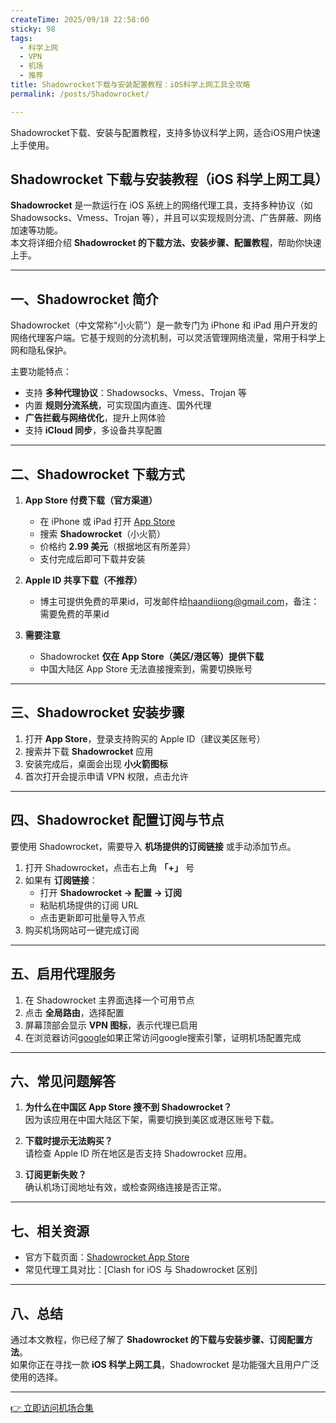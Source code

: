 ```yaml
---
createTime: 2025/09/18 22:58:00
sticky: 98
tags:
  - 科学上网
  - VPN
  - 机场
  - 推荐
title: Shadowrocket下载与安装配置教程：iOS科学上网工具全攻略
permalink: /posts/Shadowrocket/

---
```


Shadowrocket下载、安装与配置教程，支持多协议科学上网，适合iOS用户快速上手使用。

<!-- more -->

## Shadowrocket 下载与安装教程（iOS 科学上网工具）

**Shadowrocket** 是一款运行在 iOS 系统上的网络代理工具，支持多种协议（如 Shadowsocks、Vmess、Trojan 等），并且可以实现规则分流、广告屏蔽、网络加速等功能。  
本文将详细介绍 **Shadowrocket 的下载方法、安装步骤、配置教程**，帮助你快速上手。

---

## 一、Shadowrocket 简介

Shadowrocket（中文常称“小火箭”）是一款专门为 iPhone 和 iPad 用户开发的网络代理客户端。它基于规则的分流机制，可以灵活管理网络流量，常用于科学上网和隐私保护。

主要功能特点：

- 支持 **多种代理协议**：Shadowsocks、Vmess、Trojan 等  
- 内置 **规则分流系统**，可实现国内直连、国外代理  
- **广告拦截与网络优化**，提升上网体验  
- 支持 **iCloud 同步**，多设备共享配置  

---

## 二、Shadowrocket 下载方式

1. **App Store 付费下载（官方渠道）**
   - 在 iPhone 或 iPad 打开 [App Store](https://apps.apple.com/us/app/shadowrocket/id932747118)  
   - 搜索 **Shadowrocket**（小火箭）  
   - 价格约 **2.99 美元**（根据地区有所差异）  
   - 支付完成后即可下载并安装  

2. **Apple ID 共享下载（不推荐）**
   - 博主可提供免费的苹果id，可发邮件给<haandiiong@gmail.com>，备注：需要免费的苹果id

3. **需要注意**
   - Shadowrocket **仅在 App Store（美区/港区等）提供下载**  
   - 中国大陆区 App Store 无法直接搜索到，需要切换账号  

---

## 三、Shadowrocket 安装步骤

1. 打开 **App Store**，登录支持购买的 Apple ID（建议美区账号）  
2. 搜索并下载 **Shadowrocket** 应用  
3. 安装完成后，桌面会出现 **小火箭图标**  
4. 首次打开会提示申请 VPN 权限，点击允许  

---

## 四、Shadowrocket 配置订阅与节点

要使用 Shadowrocket，需要导入 **机场提供的订阅链接** 或手动添加节点。

1. 打开 Shadowrocket，点击右上角 **「+」** 号  
2. 如果有 **订阅链接**：  
   - 打开 **Shadowrocket → 配置 → 订阅**  
   - 粘贴机场提供的订阅 URL  
   - 点击更新即可批量导入节点
3. 购买机场网站可一键完成订阅

---

## 五、启用代理服务

1. 在 Shadowrocket 主界面选择一个可用节点  
2. 点击 **全局路由**，选择配置  
3. 屏幕顶部会显示 **VPN 图标**，表示代理已启用  
4. 在浏览器访问[google](https://www.google.com/)如果正常访问google搜索引擎，证明机场配置完成

---

## 六、常见问题解答

1. **为什么在中国区 App Store 搜不到 Shadowrocket？**  
   因为该应用在中国大陆区下架，需要切换到美区或港区账号下载。  

2. **下载时提示无法购买？**  
   请检查 Apple ID 所在地区是否支持 Shadowrocket 应用。  

3. **订阅更新失败？**  
   确认机场订阅地址有效，或检查网络连接是否正常。  

---

## 七、相关资源

- 官方下载页面：[Shadowrocket App Store](https://apps.apple.com/us/app/shadowrocket/id932747118)  
- 常见代理工具对比：[Clash for iOS 与 Shadowrocket 区别]  

---

## 八、总结

通过本文教程，你已经了解了 **Shadowrocket 的下载与安装步骤、订阅配置方法**。  
如果你正在寻找一款 **iOS 科学上网工具**，Shadowrocket 是功能强大且用户广泛使用的选择。  

---

[👉 立即访问机场合集](https://yp7.net/posts/vpnsum/)
